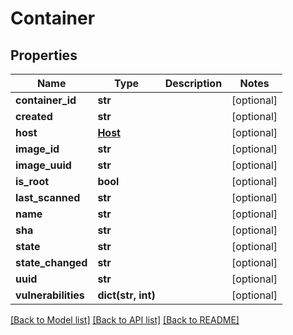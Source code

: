 # Container

## Properties
Name | Type | Description | Notes
------------ | ------------- | ------------- | -------------
**container_id** | **str** |  | [optional] 
**created** | **str** |  | [optional] 
**host** | [**Host**](Host.md) |  | [optional] 
**image_id** | **str** |  | [optional] 
**image_uuid** | **str** |  | [optional] 
**is_root** | **bool** |  | [optional] 
**last_scanned** | **str** |  | [optional] 
**name** | **str** |  | [optional] 
**sha** | **str** |  | [optional] 
**state** | **str** |  | [optional] 
**state_changed** | **str** |  | [optional] 
**uuid** | **str** |  | [optional] 
**vulnerabilities** | **dict(str, int)** |  | [optional] 

[[Back to Model list]](../README.md#documentation-for-models) [[Back to API list]](../README.md#documentation-for-api-endpoints) [[Back to README]](../README.md)


